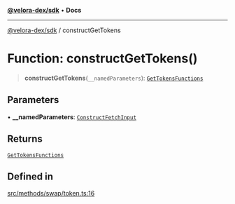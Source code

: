 [**@velora-dex/sdk**](../README.md) • **Docs**

***

[@velora-dex/sdk](../globals.md) / constructGetTokens

# Function: constructGetTokens()

> **constructGetTokens**(`__namedParameters`): [`GetTokensFunctions`](../type-aliases/GetTokensFunctions.md)

## Parameters

• **\_\_namedParameters**: [`ConstructFetchInput`](../interfaces/ConstructFetchInput.md)

## Returns

[`GetTokensFunctions`](../type-aliases/GetTokensFunctions.md)

## Defined in

[src/methods/swap/token.ts:16](https://github.com/VeloraDEX/sdk/blob/master/src/methods/swap/token.ts#L16)
